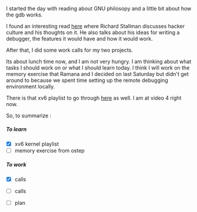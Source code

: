 
I started the day with reading about GNU philosopy and a little bit about how the gdb works. 

I found an interesting read [here](https://www.gnu.org/philosophy/stallman-kth.html) where Richard Stallman discusses hacker culture and his thoughts on it. He also talks about his ideas for writing a debugger, the features it would have and how it would work.

After that, I did some work calls for my two projects.

Its about lunch time now, and I am not very hungry. I am thinking about what tasks I should work on or what I should learn today.  I think I will work on the memory exercise that Ramana and I decided on last Saturday but didn't get around to because we spent time setting up the remote debugging environment locally. 

There is that xv6 playlist to go through [here](https://www.youtube.com/watch?v=fWUJKH0RNFE&list=PLbtzT1TYeoMhTPzyTZboW_j7TPAnjv9XB) as well. I am at video 4 right now. 

So, to summarize :
##### To learn
- [x] xv6 kernel playlist
- [ ] memory exercise from ostep

##### To work
- [x] calls
- [ ] calls
- [ ] plan



